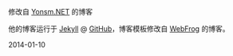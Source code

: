 修改自
[Yonsm.NET](http://www.yonsm.net) 的博客

他的博客运行于 [Jekyll](http://jekyllrb.com) @ [GitHub](http://github.com/Yonsm/NET)，博客模板修改自 [WebFrog](http://webfrogs.me/) 的博客。

2014-01-10
